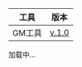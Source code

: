 <!-- 载入 footer 样式 -->
<link rel="stylesheet" href="/footer.css" />
<!-- 载入 footer 样式 -->

|工具|版本|
|:---:|:---:|
|GM工具|[v.1.0](https://gmp777.github.io/c/gm.html)|

  <!-- Footer -->
  <div class="footer-wrapper">
    <footer id="footer-container">加载中...</footer>
  </div>
  <script src="/load-footer.js"></script>
<!-- footer -->
